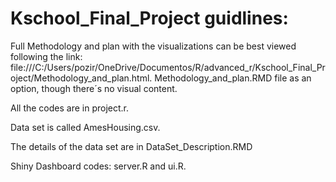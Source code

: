 # Kschool_Final_Project guidlines:

Full Methodology and plan with the visualizations can be best viewed following the link: file:///C:/Users/pozir/OneDrive/Documentos/R/advanced_r/Kschool_Final_Project/Methodology_and_plan.html. Methodology_and_plan.RMD file as an option, though there´s no visual content.

All the codes are in project.r.

Data set is called AmesHousing.csv.

The details of the data set are in DataSet_Description.RMD

Shiny Dashboard codes: server.R and ui.R.
